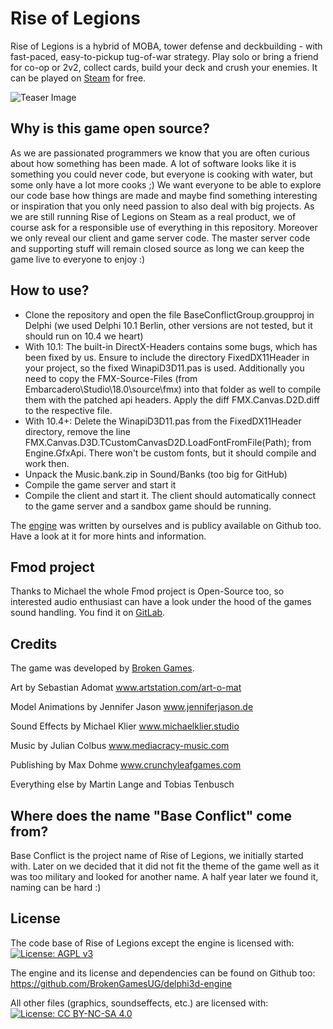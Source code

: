 # Rise of Legions
Rise of Legions is a hybrid of MOBA, tower defense and deckbuilding - with fast-paced, easy-to-pickup tug-of-war strategy. Play solo or bring a friend for co-op or 2v2, collect cards, build your deck and crush your enemies. It can be played on [Steam](https://store.steampowered.com/app/748940/Rise_of_Legions/) for free.

![Teaser Image](https://steamcdn-a.akamaihd.net/steam/apps/748940/ss_bc270313840c4e8567b2c69721f0d9155c0e7013.1920x1080.jpg?t=1602405461)

## Why is this game open source?
As we are passionated programmers we know that you are often curious about how something has been made. A lot of software looks like it is something you could never code, but everyone is cooking with water, but some only have a lot more cooks ;) We want everyone to be able to explore our code base how things are made and maybe find something interesting or inspiration that you only need passion to also deal with big projects. As we are still running Rise of Legions on Steam as a real product, we of course ask for a responsible use of everything in this repository. Moreover we only reveal our client and game server code. The master server code and supporting stuff will remain closed source as long we can keep the game live to everyone to enjoy :)

## How to use?

* Clone the repository and open the file BaseConflictGroup.groupproj in Delphi (we used Delphi 10.1 Berlin, other versions are not tested, but it should run on 10.4 we heart)
* With 10.1: The built-in DirectX-Headers contains some bugs, which has been fixed by us. Ensure to include the directory FixedDX11Header in your project, so the fixed WinapiD3D11.pas is used. Additionally you need to copy the FMX-Source-Files (from Embarcadero\Studio\18.0\source\fmx) into that folder as well to compile them with the patched api headers. Apply the diff FMX.Canvas.D2D.diff to the respective file.
* With 10.4+: Delete the WinapiD3D11.pas from the FixedDX11Header directory, remove the line FMX.Canvas.D3D.TCustomCanvasD2D.LoadFontFromFile(Path); from Engine.GfxApi. There won't be custom fonts, but it should compile and work then.
* Unpack the Music.bank.zip in Sound/Banks (too big for GitHub)
* Compile the game server and start it
* Compile the client and start it. The client should automatically connect to the game server and a sandbox game should be running. 

The [engine](https://github.com/BrokenGamesUG/delphi3d-engine) was written by ourselves and is publicy available on Github too. Have a look at it for more hints and information.

## Fmod project

Thanks to Michael the whole Fmod project is Open-Source too, so interested audio enthusiast can have a look under the hood of the games sound handling. You find it on [GitLab](https://gitlab.com/michaelklier/rise-of-legions).

## Credits

The game was developed by [Broken Games](http://brokengames.de/).


Art by Sebastian Adomat www.artstation.com/art-o-mat

Model Animations by Jennifer Jason www.jenniferjason.de

Sound Effects by Michael Klier www.michaelklier.studio

Music by Julian Colbus www.mediacracy-music.com

Publishing by Max Dohme www.crunchyleafgames.com

Everything else by Martin Lange and Tobias Tenbusch


## Where does the name "Base Conflict" come from?
Base Conflict is the project name of Rise of Legions, we initially started with. Later on we decided that it did not fit the theme of the game well as it was too military and looked for another name. A half year later we found it, naming can be hard :)

## License
The code base of Rise of Legions except the engine is licensed with:
[![License: AGPL v3](https://img.shields.io/badge/License-AGPL%20v3-blue.svg)](https://www.gnu.org/licenses/agpl-3.0)

The engine and its license and dependencies can be found on Github too: https://github.com/BrokenGamesUG/delphi3d-engine

All other files (graphics, soundseffects, etc.) are licensed with:
[![License: CC BY-NC-SA 4.0](https://img.shields.io/badge/License-CC%20BY--NC--SA%204.0-lightgrey.svg)](https://creativecommons.org/licenses/by-nc-sa/4.0/)
